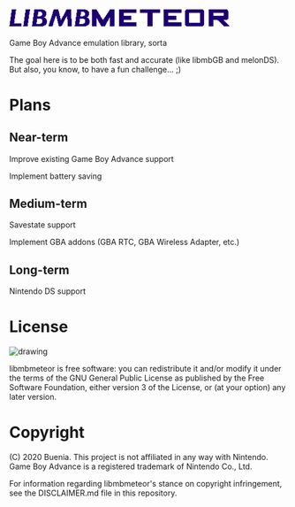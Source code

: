 <img src="https://github.com/Buenia0/libmbmeteor/blob/old/res/libmbmeteorlogo.png" alt="drawing" width="400"/>

Game Boy Advance emulation library, sorta

The goal here is to be both fast and accurate (like libmbGB and melonDS). But also, you know, to have a fun challenge... ;)

# Plans

## Near-term

Improve existing Game Boy Advance support

Implement battery saving

## Medium-term

Savestate support

Implement GBA addons (GBA RTC, GBA Wireless Adapter, etc.)

## Long-term

Nintendo DS support

# License

<img src="https://www.gnu.org/graphics/gplv3-127x51.png" alt="drawing" width="150"/>

libmbmeteor is free software: you can redistribute it and/or modify it under the terms of the GNU General Public License as published by the Free Software Foundation, either version 3 of the License, or (at your option) any later version.

# Copyright

(C) 2020 Buenia. This project is not affiliated in any way with Nintendo. Game Boy Advance is a registered trademark of Nintendo Co., Ltd.

For information regarding libmbmeteor's stance on copyright infringement, see the DISCLAIMER.md file in this repository.


